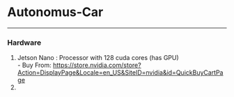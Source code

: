 # Autonomus-Car
-----------
### Hardware
1. Jetson Nano : Processor with 128 cuda cores (has GPU) <br>
         - Buy From: https://store.nvidia.com/store?Action=DisplayPage&Locale=en_US&SiteID=nvidia&id=QuickBuyCartPage
2. 

